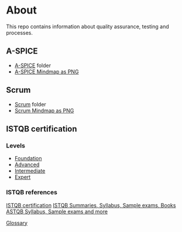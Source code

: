 # About

This repo contains information about quality assurance, testing and processes.

## A-SPICE

* [A-SPICE](aspice) folder
* [A-SPICE Mindmap as PNG](aspice/A-SPICE%20QA.png)

## Scrum

* [Scrum](scrum) folder
* [Scrum Mindmap as PNG](scrum/Scrum.png)

## ISTQB certification

### Levels
- [Foundation](istqb/foundation)
- [Advanced](istqb/advanced)
- [Intermediate](istqb/intermediate)
- [Expert](istqb/expert)

### ISTQB references

[ISTQB certification](http://www.istqb.org)
[ISTQB Summaries, Syllabus, Sample exams, Books](http://www.istqb.org/downloads.html)
[ASTQB Syllabus, Sample exams and more](https://www.astqb.org/get-certified/istqb-syllabi-the-istqb-software-tester-certification-body-of-knowledge/)

[Glossary](http://astqb.org/glossary/)
